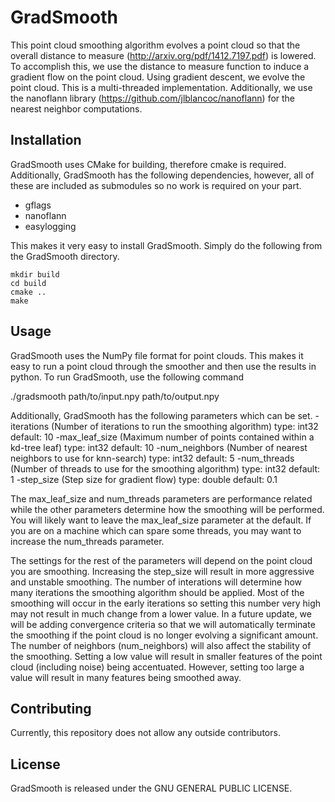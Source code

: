 # GradSmooth

This point cloud smoothing algorithm evolves a point cloud so that the overall distance to measure (http://arxiv.org/pdf/1412.7197.pdf) is lowered. To accomplish this, we use the distance to measure function to induce a gradient flow on the point cloud. Using gradient descent, we evolve the point cloud. This is a multi-threaded implementation. Additionally, we use the nanoflann library (https://github.com/jlblancoc/nanoflann) for the nearest neighbor computations.

## Installation
GradSmooth uses CMake for building, therefore cmake is required. Additionally, GradSmooth has the following dependencies, however, all of these are included as submodules so no work is required on your part.

- gflags
- nanoflann
- easylogging

This makes it very easy to install GradSmooth. Simply do the following from the GradSmooth directory.

```
mkdir build
cd build
cmake ..
make
```

## Usage

GradSmooth uses the NumPy file format for point clouds. This makes it easy to run a point cloud through the smoother and then use the results in python. To run GradSmooth, use the following command

./gradsmooth path/to/input.npy path/to/output.npy

Additionally, GradSmooth has the following parameters which can be set.
    -iterations (Number of iterations to run the smoothing algorithm)
      type: int32 default: 10
    -max_leaf_size (Maximum number of points contained within a kd-tree leaf)
      type: int32 default: 10
    -num_neighbors (Number of nearest neighbors to use for knn-search)
      type: int32 default: 5
    -num_threads (Number of threads to use for the smoothing algorithm)
      type: int32 default: 1
    -step_size (Step size for gradient flow) type: double
      default: 0.1
      
The max_leaf_size and num_threads parameters are performance related while the other parameters determine how the smoothing will be performed. You will likely want to leave the max_leaf_size parameter at the default. If you are on a machine which can spare some threads, you may want to increase the num_threads parameter. 

The settings for the rest of the parameters will depend on the point cloud you are smoothing. Increasing the step_size will result in more aggressive and unstable smoothing. The number of interations will determine how many iterations the smoothing algorithm should be applied. Most of the smoothing will occur in the early iterations so setting this number very high may not result in much change from a lower value. In a future update, we will be adding convergence criteria so that we will automatically terminate the smoothing if the point cloud is no longer evolving a significant amount. The number of neighbors (num_neighbors) will also affect the stability of the smoothing. Setting a low value will result in smaller features of the point cloud (including noise) being accentuated. However, setting too large a value will result in many features being smoothed away.

## Contributing

Currently, this repository does not allow any outside contributors.

## License

GradSmooth is released under the GNU GENERAL PUBLIC LICENSE.
